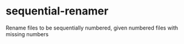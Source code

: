 # sequential-renamer
Rename files to be sequentially numbered, given numbered files with missing numbers
